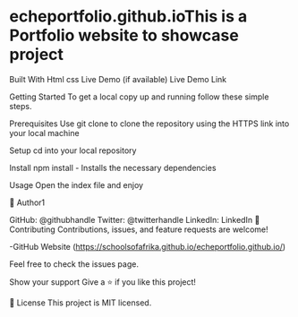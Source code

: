 # echeportfolio.github.ioThis is a Portfolio website to showcase project

Built With Html css Live Demo (if available) Live Demo Link

Getting Started To get a local copy up and running follow these simple steps.

Prerequisites Use git clone to clone the repository using the HTTPS link into your local machine

Setup cd into your local repository

Install npm install - Installs the necessary dependencies

Usage Open the index file and enjoy

👤 Author1

GitHub: @githubhandle Twitter: @twitterhandle LinkedIn: LinkedIn 🤝 Contributing Contributions, issues, and feature requests are welcome!

-GitHub Website (https://schoolsofafrika.github.io/echeportfolio.github.io/)

Feel free to check the issues page.

Show your support Give a ⭐️ if you like this project!

📝 License This project is MIT licensed.
